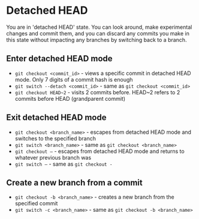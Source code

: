 # Detached HEAD

You are in 'detached HEAD' state. You can look around, make experimental changes and commit them, and you can discard any 
commits you make in this state without impacting any branches by switching back to a branch.

## Enter detached HEAD mode

- `git checkout <commit_id>` - views a specific commit in detached HEAD mode. Only 7 digits of a commit hash is enough
- `git switch --detach <commit_id>` - same as `git checkout <commit_id>`
- `git checkout HEAD~2` - visits 2 commits before. HEAD~2 refers to 2 commits before HEAD (grandparent commit)

## Exit detached HEAD mode

- `git checkout <branch_name>` - escapes from detached HEAD mode and switches to the specified branch
- `git switch <branch_name>` - same as `git checkout <branch_name>`
- `git checkout —` - escapes from detached HEAD mode and returns to whatever previous branch was
- `git switch —` - same as `git checkout -`

## Create a new branch from a commit

- `git checkout -b <branch_name>` - creates a new branch from the specified commit
- `git switch -c <branch_name>` - same as `git checkout -b <branch_name>`
